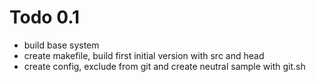 <!-- 
aogonn - todo
copyright by Marcel Ebbrecht, 2019 <marcel.ebbrecht@googlemail.com>
-->

# Todo 0.1
* build base system
* create makefile, build first initial version with src and head
* create config, exclude from git and create neutral sample with git.sh
